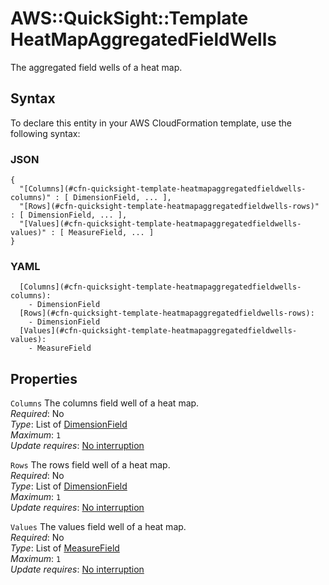 # AWS::QuickSight::Template HeatMapAggregatedFieldWells<a name="aws-properties-quicksight-template-heatmapaggregatedfieldwells"></a>

The aggregated field wells of a heat map\.

## Syntax<a name="aws-properties-quicksight-template-heatmapaggregatedfieldwells-syntax"></a>

To declare this entity in your AWS CloudFormation template, use the following syntax:

### JSON<a name="aws-properties-quicksight-template-heatmapaggregatedfieldwells-syntax.json"></a>

```
{
  "[Columns](#cfn-quicksight-template-heatmapaggregatedfieldwells-columns)" : [ DimensionField, ... ],
  "[Rows](#cfn-quicksight-template-heatmapaggregatedfieldwells-rows)" : [ DimensionField, ... ],
  "[Values](#cfn-quicksight-template-heatmapaggregatedfieldwells-values)" : [ MeasureField, ... ]
}
```

### YAML<a name="aws-properties-quicksight-template-heatmapaggregatedfieldwells-syntax.yaml"></a>

```
  [Columns](#cfn-quicksight-template-heatmapaggregatedfieldwells-columns):
    - DimensionField
  [Rows](#cfn-quicksight-template-heatmapaggregatedfieldwells-rows):
    - DimensionField
  [Values](#cfn-quicksight-template-heatmapaggregatedfieldwells-values):
    - MeasureField
```

## Properties<a name="aws-properties-quicksight-template-heatmapaggregatedfieldwells-properties"></a>

`Columns` <a name="cfn-quicksight-template-heatmapaggregatedfieldwells-columns"></a>
The columns field well of a heat map\.  
_Required_: No  
_Type_: List of [DimensionField](aws-properties-quicksight-template-dimensionfield.md)  
_Maximum_: `1`  
_Update requires_: [No interruption](https://docs.aws.amazon.com/AWSCloudFormation/latest/UserGuide/using-cfn-updating-stacks-update-behaviors.html#update-no-interrupt)

`Rows` <a name="cfn-quicksight-template-heatmapaggregatedfieldwells-rows"></a>
The rows field well of a heat map\.  
_Required_: No  
_Type_: List of [DimensionField](aws-properties-quicksight-template-dimensionfield.md)  
_Maximum_: `1`  
_Update requires_: [No interruption](https://docs.aws.amazon.com/AWSCloudFormation/latest/UserGuide/using-cfn-updating-stacks-update-behaviors.html#update-no-interrupt)

`Values` <a name="cfn-quicksight-template-heatmapaggregatedfieldwells-values"></a>
The values field well of a heat map\.  
_Required_: No  
_Type_: List of [MeasureField](aws-properties-quicksight-template-measurefield.md)  
_Maximum_: `1`  
_Update requires_: [No interruption](https://docs.aws.amazon.com/AWSCloudFormation/latest/UserGuide/using-cfn-updating-stacks-update-behaviors.html#update-no-interrupt)
